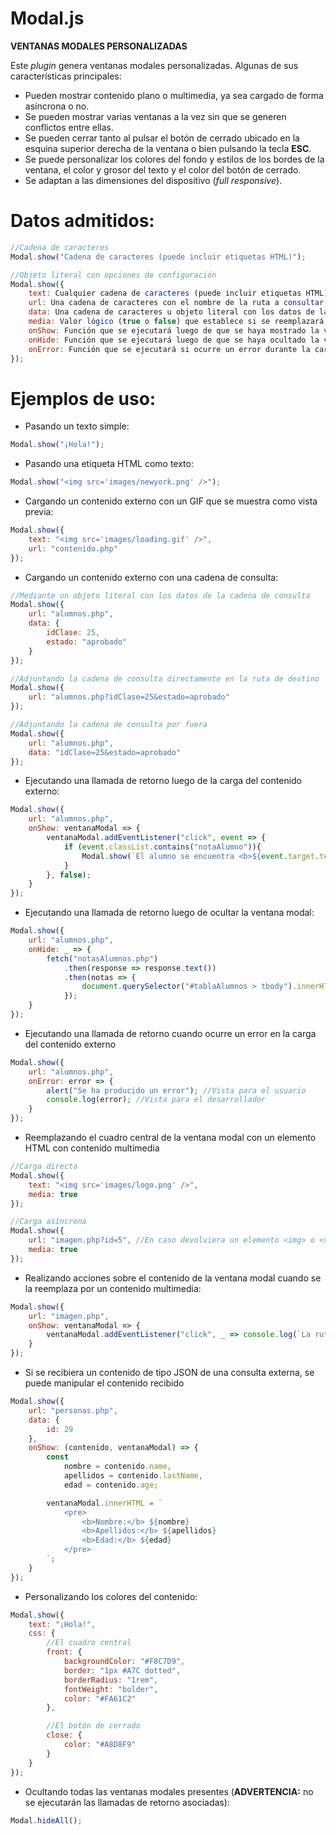 # Modal.js
**VENTANAS MODALES PERSONALIZADAS**

Este *plugin* genera ventanas modales personalizadas. Algunas de sus características principales:

- Pueden mostrar contenido plano o multimedia, ya sea cargado de forma asíncrona o no.
- Se pueden mostrar varias ventanas a la vez sin que se generen conflictos entre ellas.
- Se pueden cerrar tanto al pulsar el botón de cerrado ubicado en la esquina superior derecha de la ventana o bien pulsando la tecla **ESC**.
- Se puede personalizar los colores del fondo y estilos de los bordes de la ventana, el color y grosor del texto y el color del botón de cerrado.
- Se adaptan a las dimensiones del dispositivo (*full responsive*).

# Datos admitidos:

```javascript
//Cadena de caracteres
Modal.show("Cadena de caracteres (puede incluir etiquetas HTML)");

//Objeto literal con opciones de configuración
Modal.show({
	text: Cualquier cadena de caracteres (puede incluir etiquetas HTML),
	url: Una cadena de caracteres con el nombre de la ruta a consultar (puede incluir la cadena de consulta),
	data: Una cadena de caracteres u objeto literal con los datos de la cadena de consulta,
	media: Valor lógico (true o false) que establece si se reemplazará la ventana por un contenido multimedia (<img> o <video>),
	onShow: Función que se ejecutará luego de que se haya mostrado la ventana modal (trabajará con los argumentos del contenido y la ventana cuando se reciba una respuesta de tipo JSON o solo con la ventana modal si se reemplaza la ventana por un contenido multimedia [ver ejemplos]),
	onHide: Función que se ejecutará luego de que se haya ocultado la ventana modal,
	onError: Función que se ejecutará si ocurre un error durante la carga de contenido externo (el que devuelva la consulta mediante el atributo URL)
});
```

# Ejemplos de uso:

- Pasando un texto simple:

```javascript
Modal.show("¡Hola!");
```

- Pasando una etiqueta HTML como texto:
```javascript
Modal.show("<img src='images/newyork.png' />");
```

- Cargando un contenido externo con un GIF que se muestra como vista previa:

```javascript
Modal.show({
	text: "<img src='images/loading.gif' />",
	url: "contenido.php"
});
```

- Cargando un contenido externo con una cadena de consulta:

```javascript
//Mediante un objeto literal con los datos de la cadena de consulta
Modal.show({
	url: "alumnos.php",
	data: {
		idClase: 25,
		estado: "aprobado"
	}
});

//Adjuntando la cadena de consulta directamente en la ruta de destino
Modal.show({
	url: "alumnos.php?idClase=25&estado=aprobado"
});

//Adjuntando la cadena de consulta por fuera
Modal.show({
	url: "alumnos.php",
	data: "idClase=25&estado=aprobado"
});
```

- Ejecutando una llamada de retorno luego de la carga del contenido externo:

```javascript
Modal.show({
	url: "alumnos.php",
	onShow: ventanaModal => {
		ventanaModal.addEventListener("click", event => {
			if (event.classList.contains("notaAlumno")){
				Modal.show(`El alumno se encuentra <b>${event.target.textContent < 11 ? "Desaprobado" : "Aprobado"}</b>`);
			}
		}, false);
	}
});
```

- Ejecutando una llamada de retorno luego de ocultar la ventana modal:

```javascript
Modal.show({
	url: "alumnos.php",
	onHide: _ => {
		fetch("notasAlumnos.php")
			.then(response => response.text())
			.then(notas => {
				document.querySelector("#tablaAlumnos > tbody").innerHTML = notas;
			});
	}	
});
```

- Ejecutando una llamada de retorno cuando ocurre un error en la carga del contenido externo

```javascript
Modal.show({
	url: "alumnos.php",
	onError: error => {
		alert("Se ha producido un error"); //Vista para el usuario
		console.log(error); //Vista para el desarrollador
	}
});
```

- Reemplazando el cuadro central de la ventana modal con un elemento HTML con contenido multimedia

```javascript
//Carga directa
Modal.show({
	text: "<img src='images/logo.png' />",
	media: true
});

//Carga asíncrona
Modal.show({
	url: "imagen.php?id=5", //En caso devolviera un elemento <img> o <video>
	media: true
});
```

- Realizando acciones sobre el contenido de la ventana modal cuando se la reemplaza por un contenido multimedia:

```javascript
Modal.show({
	url: "imagen.php",
	onShow: ventanaModal => {
		ventanaModal.addEventListener("click", _ => console.log(`La ruta de la imagen es: ${ventanaModal.src}`), false);
	}
});
```

- Si se recibiera un contenido de tipo JSON de una consulta externa, se puede manipular el contenido recibido

```javascript
Modal.show({
	url: "personas.php",
	data: {
		id: 29
	},
	onShow: (contenido, ventanaModal) => {
		const
			nombre = contenido.name,
			apellidos = contenido.lastName,
			edad = contenido.age;

		ventanaModal.innerHTML = `
			<pre>
				<b>Nombre:</b> ${nombre}
				<b>Apellidos:</b> ${apellidos}
				<b>Edad:</b> ${edad}
			</pre>
		`;
	}
});

```

- Personalizando los colores del contenido:

```javascript
Modal.show({
	text: "¡Hola!",
	css: {
		//El cuadro central
		front: {
			backgroundColor: "#F8C7D9",
			border: "1px #A7C dotted",
			borderRadius: "1rem",
			fontWeight: "bolder",
			color: "#FA61C2"
		},

		//El botón de cerrado
		close: {
			color: "#A8D8F9"
		}
	}
});
```

- Ocultando todas las ventanas modales presentes (**ADVERTENCIA:** no se ejecutarán las llamadas de retorno asociadas):

```javascript
Modal.hideAll();
```

